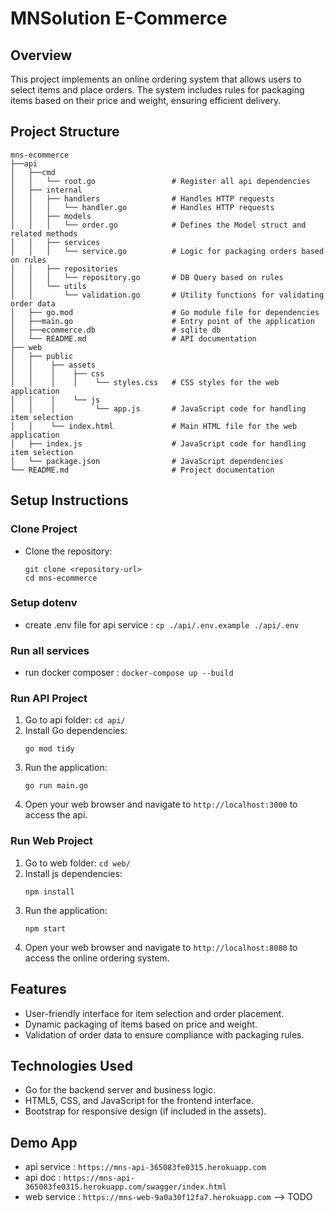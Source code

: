 # MNSolution E-Commerce

## Overview
This project implements an online ordering system that allows users to select items and place orders. The system includes rules for packaging items based on their price and weight, ensuring efficient delivery.

## Project Structure
```
mns-ecommerce
├──api
│   ├──cmd
│   │   └── root.go                 # Register all api dependencies
│   ├── internal
│   │   ├── handlers                # Handles HTTP requests
│   │   │   └── handler.go          # Handles HTTP requests
│   │   ├── models
│   │   │   └── order.go            # Defines the Model struct and related methods
│   │   ├── services
│   │   │   └── service.go          # Logic for packaging orders based on rules
│   │   ├── repositories
│   │   │   └── repository.go       # DB Query based on rules
│   │   └── utils
│   │       └── validation.go       # Utility functions for validating order data
│   ├── go.mod                      # Go module file for dependencies
│   ├──main.go                      # Entry point of the application
│   ├──ecommerce.db                 # sqlite db
│   └── README.md                   # API documentation
├── web
│   ├── public
│   │    ├── assets
│   │    │    ├── css
│   │    │    │    └── styles.css   # CSS styles for the web application
│   │    │    └── js
│   │    │         └── app.js       # JavaScript code for handling item selection
│   │    └── index.html             # Main HTML file for the web application
│   ├── index.js                    # JavaScript code for handling item selection
│   └── package.json                # JavaScript dependencies
└── README.md                       # Project documentation
```

## Setup Instructions
### Clone Project
- Clone the repository:
   ```
   git clone <repository-url>
   cd mns-ecommerce
   ```

### Setup dotenv
- create .env file for api service : `cp ./api/.env.example ./api/.env`
<!-- - create .env file for web service : `cp ./web/.env.example ./web/.env` -->

### Run all services
- run docker composer : `docker-compose up --build`

### Run API Project
1. Go to api folder: `cd api/`
2. Install Go dependencies:
   ```
   go mod tidy
   ```
3. Run the application:
   ```
   go run main.go
   ```
4. Open your web browser and navigate to `http://localhost:3000` to access the api.

### Run Web Project
1. Go to web folder: `cd web/`
2. Install js dependencies:
   ```
   npm install
   ```
3. Run the application:
   ```
   npm start
   ```
4. Open your web browser and navigate to `http://localhost:8080` to access the online ordering system.

## Features
- User-friendly interface for item selection and order placement.
- Dynamic packaging of items based on price and weight.
- Validation of order data to ensure compliance with packaging rules.

## Technologies Used
- Go for the backend server and business logic.
- HTML5, CSS, and JavaScript for the frontend interface.
- Bootstrap for responsive design (if included in the assets).

## Demo App
- api service : `https://mns-api-365083fe0315.herokuapp.com`
- api doc : `https://mns-api-365083fe0315.herokuapp.com/swagger/index.html`
- web service : `https://mns-web-9a0a30f12fa7.herokuapp.com` --> TODO

